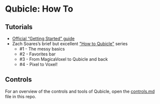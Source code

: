 Qubicle: How To
===============

Tutorials
---------
* [Official “Getting Started” guide][101]
* Zach Soares’s brief but excellent ["How to Qubicle"][y2bcrazy] series
    - #1 - The messy basics
    - #2 - Favorites bar
    - #3 - From MagicaVoxel to Qubicle and back
    - #4 - Pixel to Voxel!

Controls
--------
For an overview of the controls and tools of Qubicle, open the [controls.md][] file in this repo.


[101]: http://minddesk.com/learn/article.php?id=57
[y2bcrazy]: https://www.youtube.com/watch?v=4pKjhsuXm9Q
[controls.md]: https://github.com/ndarville/voxels/blob/master/qubicle/README.md
